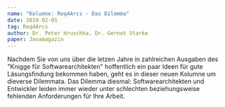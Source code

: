 ```yaml
---
name: "Kolumne: Req4Arcs - Das Dilemma"
date: 2019-02-01
tag: Req4Arcs
author: Dr. Peter Hruschka, Dr. Gernot Starke
paper: Javamagazin
---
```

Nachdem Sie von uns über die letzen Jahre in zahlreichen Ausgaben des "Knigge für Softwarearchitekten"
hoffentlich ein paar Ideen für gute Läsungsfindung bekommen haben, geht es in dieser neuen Kolumne
um dieverse Dilemmata. Das Dilemma diesmal: Softwarearchitekten und Entwickler leiden immer wieder unter schlechten
beziehungsweise fehlenden Anforderungen für Ihre Arbeit.